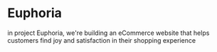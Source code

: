 # Euphoria
in project Euphoria, we're building an eCommerce website that helps customers find joy and satisfaction in their shopping experience
